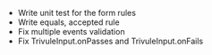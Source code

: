 - Write unit test for the form rules  
- Write equals, accepted rule
- Fix multiple events validation
- Fix TrivuleInput.onPasses and TrivuleInput.onFails